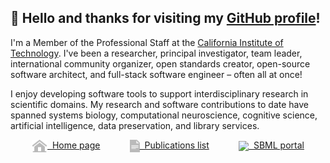 ## 👋 Hello and thanks for visiting my [GitHub profile](https://github.com/mhucka)!

I'm a Member of the Professional Staff at the [California Institute of Technology](https://www.caltech.edu). I've been a researcher, principal investigator, team leader, international community organizer, open standards creator, open-source software architect, and full-stack software engineer &ndash; often all at once!

I enjoy developing software tools to support interdisciplinary research in scientific domains. My research and software contributions to date have spanned systems biology, computational neuroscience, cognitive science, artificial intelligence, data preservation, and library services.

<p align="center">
<a href="https://www.cds.caltech.edu/~mhucka"><img align="center" height="20" src="https://github.com/mhucka/mhucka/blob/main/.graphics/home.png">&nbsp;&nbsp;Home page</a>
&nbsp;&nbsp;&nbsp;&nbsp;&nbsp;&nbsp;&nbsp;&nbsp;&nbsp;&nbsp;
<a href="https://scholar.google.com/citations?user=uXGtUyYAAAAJ&pagesize=100"><img align="center" height="20" src="https://github.com/mhucka/mhucka/blob/main/.graphics/document.png">&nbsp;&nbsp;Publications list</a>
&nbsp;&nbsp;&nbsp;&nbsp;&nbsp;&nbsp;&nbsp;&nbsp;&nbsp;&nbsp;
<a href="https://sbml.org"><img align="center" height="20" src="https://raw.githubusercontent.com/sbmlteam/sbml-org-website/main/site/static/img/icon-192.png">&nbsp;&nbsp;SBML portal</a>
</p>
